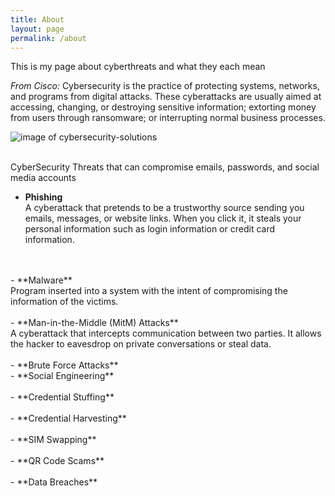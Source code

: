 ```yaml
---
title: About
layout: page
permalink: /about
---
```

This is my page about cyberthreats and what they each mean

*From Cisco:* Cybersecurity is the practice of protecting systems, networks, and programs from digital attacks. 
These cyberattacks are usually aimed at accessing, changing, or destroying sensitive information; 
extorting money from users through ransomware; or interrupting normal business processes.

![image of cybersecurity-solutions](https://www.bitlyft.com/hubfs/Cybersecurity-solutions.jpeg)

<br>
 CyberSecurity Threats that can compromise emails, passwords, and social media accounts


- **Phishing**<br>
    A cyberattack that pretends to be a trustworthy source sending you emails, messages, or website links. 
    When you click it, it steals your personal information such as login information or credit card information.
<br>
<br>
- **Malware**<br>
    Program inserted into a system with the intent of compromising the information of the victims.
<br>
<br>
- **Man-in-the-Middle (MitM) Attacks**<br>
    A cyberattack that intercepts communication between two parties. It allows the hacker to eavesdrop
    on private conversations or steal data.
<br>
<br>
- **Brute Force Attacks**
<br>
- **Social Engineering**
<br>
<br>
- **Credential Stuffing**
<br>
<br>
- **Credential Harvesting**
<br>
<br>
- **SIM Swapping**
<br>
<br>
- **QR Code Scams**
<br>
<br>
- **Data Breaches**

